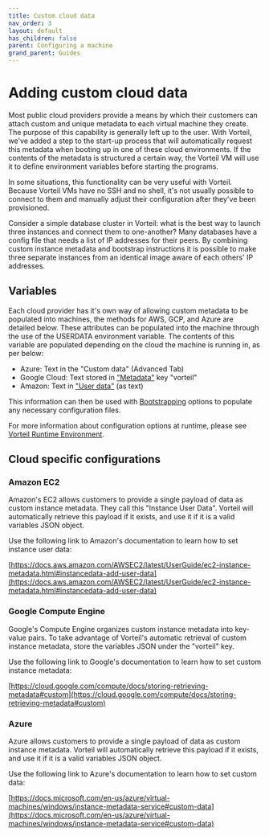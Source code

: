 ```yaml
---
title: Custom cloud data
nav_order: 3
layout: default
has_children: false
parent: Configuring a machine
grand_parent: Guides
---
```


# Adding custom cloud data

Most public cloud providers provide a means by which their customers can attach custom and unique metadata to each virtual machine they create. The purpose of this capability is generally left up to the user. With Vorteil, we've added a step to the start-up process that will automatically request this metadata when booting up in one of these cloud environments. If the contents of the metadata is structured a certain way, the Vorteil VM will use it to define environment variables before starting the programs.

In some situations, this functionality can be very useful with Vorteil. Because Vorteil VMs have no SSH and no shell, it's not usually possible to connect to them and manually adjust their configuration after they've been provisioned.

Consider a simple database cluster in Vorteil: what is the best way to launch three instances and connect them to one-another? Many databases have a config file that needs a list of IP addresses for their peers. By combining custom instance metadata and bootstrap instructions it is possible to make three separate instances from an identical image aware of each others' IP addresses.

## Variables 

Each cloud provider has it's own way of allowing custom metadata to be populated into machines, the methods for AWS, GCP, and Azure are detailed below. These attributes can be populated into the machine through the use of the USERDATA environment variable. The contents of this variable are populated depending on the cloud the machine is running in, as per below:

- Azure: Text in the "Custom data" (Advanced Tab)
- Google Cloud: Text stored in ["Metadata"](https://cloud.google.com/compute/docs/storing-retrieving-metadata) key "vorteil"
- Amazon: Text in ["User data"](https://docs.aws.amazon.com/AWSEC2/latest/UserGuide/ec2-instance-metadata.html) (as text)

This information can then be used with [Bootstrapping](../concepts/bootstrapping/) options to populate any necessary configuration files.

For more information about configuration options at runtime, please see [Vorteil Runtime Environment](../concepts/runtime-environment/).

## Cloud specific configurations

### Amazon EC2
Amazon's EC2 allows customers to provide a single payload of data as custom instance metadata. They call this "Instance User Data". Vorteil will automatically retrieve this payload if it exists, and use it if it is a valid variables JSON object.

Use the following link to Amazon's documentation to learn how to set instance user data:

[https://docs.aws.amazon.com/AWSEC2/latest/UserGuide/ec2-instance-metadata.html#instancedata-add-user-data](https://docs.aws.amazon.com/AWSEC2/latest/UserGuide/ec2-instance-metadata.html#instancedata-add-user-data)

### Google Compute Engine
Google's Compute Engine organizes custom instance metadata into key-value pairs. To take advantage of Vorteil's automatic retrieval of custom instance metadata, store the variables JSON under the "vorteil" key.

Use the following link to Google's documentation to learn how to set custom instance metadata:

[https://cloud.google.com/compute/docs/storing-retrieving-metadata#custom](https://cloud.google.com/compute/docs/storing-retrieving-metadata#custom)


### Azure
Azure allows customers to provide a single payload of data as custom instance metadata. Vorteil will automatically retrieve this payload if it exists, and use it if it is a valid variables JSON object.

Use the following link to Azure's documentation to learn how to set custom data:

[https://docs.microsoft.com/en-us/azure/virtual-machines/windows/instance-metadata-service#custom-data](https://docs.microsoft.com/en-us/azure/virtual-machines/windows/instance-metadata-service#custom-data)
